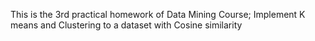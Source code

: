 This is the 3rd practical homework of Data Mining Course;
Implement K means and Clustering to a dataset with Cosine similarity
